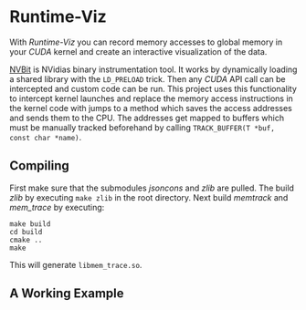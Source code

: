 # Runtime-Viz

With _Runtime-Viz_ you can record memory accesses to global memory in your _CUDA_ kernel and create an interactive visualization of the data.

[NVBit](https://github.com/NVlabs/NVBit) is NVidias binary instrumentation tool. It works by dynamically loading a shared library with the `LD_PRELOAD` trick. Then any _CUDA_ API call can be intercepted and custom code can be run. This project uses this functionality to intercept kernel launches and replace the memory access instructions in the kernel code with jumps to a method which saves the access addresses and sends them to the CPU. The addresses get mapped to buffers which must be manually tracked beforehand by calling `TRACK_BUFFER(T *buf, const char *name)`.

## Compiling

First make sure that the submodules _jsoncons_ and _zlib_ are pulled. The build _zlib_ by executing `make zlib` in the root directory. Next build _memtrack_ and _mem_trace_ by executing:

```
make build
cd build
cmake ..
make
```

This will generate `libmem_trace.so`.

## A Working Example

